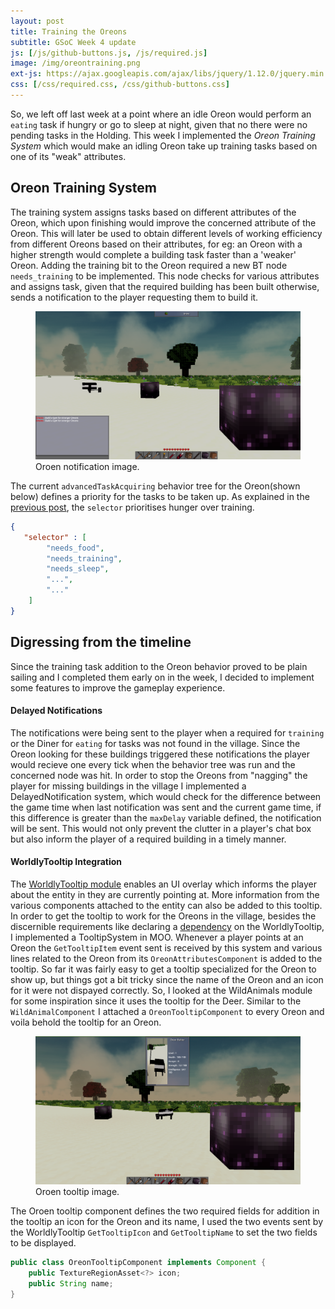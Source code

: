 ```yaml
---
layout: post
title: Training the Oreons
subtitle: GSoC Week 4 update
js: [/js/github-buttons.js, /js/required.js]
image: /img/oreontraining.png
ext-js: https://ajax.googleapis.com/ajax/libs/jquery/1.12.0/jquery.min.js
css: [/css/required.css, /css/github-buttons.css]
---
```

So, we left off last week at a point where an idle Oreon would perform an `eating` task if hungry or go to sleep at night, given that no there were no pending 
tasks in the Holding. This week I implemented the _Oreon Training System_ which would make an idling Oreon take up training tasks based on one of its
"weak" attributes.  

## Oreon Training System
The training system assigns tasks based on different attributes of the Oreon, which upon finishing would improve the concerned attribute of the Oreon. This will later
be used to obtain different levels of working efficiency from different Oreons based on their attributes, for eg: an Oreon with a higher strength would complete a building task
faster than a 'weaker' Oreon.
Adding the training bit to the Oreon required a new BT node `needs_training` to be implemented. This node checks for various attributes and assigns task, given that the required 
building has been built otherwise, sends a notification to the player requesting them to build it.  

<figure>
<img src="/img/oreonnotification.png">
<figcaption>Oroen notification image.</figcaption>
</figure>

 The current `advancedTaskAcquiring` behavior tree for the Oreon(shown below) defines a priority for the tasks to be taken up. As explained in the [previous post](/2018-05-31-GSoCWeek3#BT), the `selector` prioritises hunger
over training.
```json
{
   "selector" : [
        "needs_food",
        "needs_training",
        "needs_sleep",
        "...",
        "..."
    ]
}
```
## Digressing from the timeline
Since the training task addition to the Oreon behavior proved to be plain sailing and I completed them early on in the week, I decided to implement some features to improve the gameplay experience.
  
#### Delayed Notifications
The notifications were being sent to the player when a required for `training` or the Diner for `eating` for tasks was not found in the village. Since the Oreon looking for these buildings triggered these notifications the player would recieve
one every tick when the behavior tree was run and the concerned node was hit. In order to stop the Oreons from "nagging" the player for missing buildings in the village I implemented a DelayedNotification system, which would check for 
the difference between the game time when last notification was sent and the current game time, if this difference is greater than the `maxDelay` variable defined, the notification will be sent. This would not only prevent the clutter in a player's chat box
but also inform the player of a required building in a timely manner.  
#### WorldlyTooltip Integration
The [WorldlyTooltip module](https://github.com/Terasology/WorldlyTooltip) enables an UI overlay which informs the player about the entity in they are currently pointing at. More information from the various components attached to the entity can also
be added to this tooltip. In order to get the tooltip to work for the Oreons in the village, besides the discernible requirements like declaring a [dependency](/2018-05-20-GSoCWeek1#dependency) on the WorldlyTooltip, I implemented a TooltipSystem in 
MOO. Whenever a player points at an Oreon the `GetTooltipItem` event sent is received by this system and various lines related to the Oreon from its `OreonAttributesComponent` is added to the tooltip. So far it was fairly easy to get a tooltip specialized
for the Oreon to show up, but things got a bit tricky since the name of the Oreon and an icon for it were not dispayed correctly. So, I looked at the WildAnimals module for some inspiration since it uses the tooltip for the Deer. Similar to the `WildAnimalComponent`
I attached a `OreonTooltipComponent` to every Oreon and voila behold the tooltip for an Oreon.
  
<figure>
<img src="/img/oreontooltip.png">
<figcaption>Oroen tooltip image.</figcaption>
</figure>  
  
The Oroen tooltip component defines the two required fields for addition in the tooltip an icon for the Oreon and its name, I used the two events sent by the WorldlyTooltip `GetTooltipIcon` and `GetTooltipName` to set the two fields to be displayed.
```java
public class OreonTooltipComponent implements Component {
    public TextureRegionAsset<?> icon;
    public String name;
}
```
  
  
<div class="github-button" url="https://github.com/Terasology/MasterOfOreon/pull/9"></div>